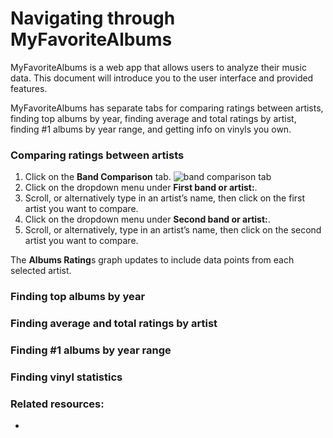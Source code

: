 # Navigating through MyFavoriteAlbums

MyFavoriteAlbums is a web app that allows users to analyze their music data. 
This document will introduce you to the user interface and provided features.

MyFavoriteAlbums has separate tabs for comparing ratings between artists,
finding top albums by year, finding average and total ratings by artist, finding #1 albums
by year range, and getting info on vinyls you own.

### <a id="compare-ratings"></a> Comparing ratings between artists
  1. Click on the **Band Comparison** tab.
     ![band comparison tab]("./images/band-comparison-tab.png")
  3. Click on the dropdown menu under **First band or artist:**.
  4. Scroll, or alternatively type in an artist’s name, then click on the first artist you want to compare.
  5. Click on the dropdown menu under **Second band or artist:**.
  6. Scroll, or alternatively, type in an artist’s name, then click on the second artist you want to compare.

The **Albums Rating**s graph updates to include data points from each selected artist.


### <a id="top-by-year"></a> Finding top albums by year

### <a id="avg-total-ratings"></a> Finding average and total ratings by artist

### <a id="top-by-year-range"></a> Finding #1 albums by year range

### <a id="vinyl"></a> Finding vinyl statistics


### Related resources:
  * 
